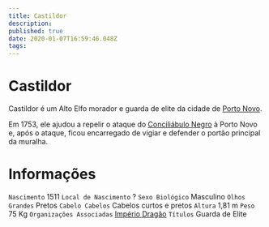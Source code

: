 ```yaml
---
title: Castildor
description: 
published: true
date: 2020-01-07T16:59:46.048Z
tags: 
---
```


# Castildor
Castildor é um Alto Elfo morador e guarda de elite da cidade de [Porto Novo](http://localhost/en/lugares/plano-material/drafeon/sudeste-de-drafeon/porto-novo).

Em 1753, ele ajudou a repelir o ataque do [Conciliábulo Negro](http://localhost/en/faccoes/faccoes-independentes/conciliabulo-negro) à Porto Novo e, após o ataque, ficou encarregado de vigiar e defender o portão principal da muralha.


# Informações
`Nascimento` 1511
`Local de Nascimento` ?
`Sexo Biológico` Masculino
`Olhos Grandes` Pretos
`Cabelo Cabelos` Cabelos curtos e pretos
`Altura` 1,81 m
`Peso` 75 Kg
`Organizações Associadas` [Império Dragão](http://localhost/faccoes/nacoes/imperio-dragao#imperio-dragao)
`Títulos` Guarda de Elite
